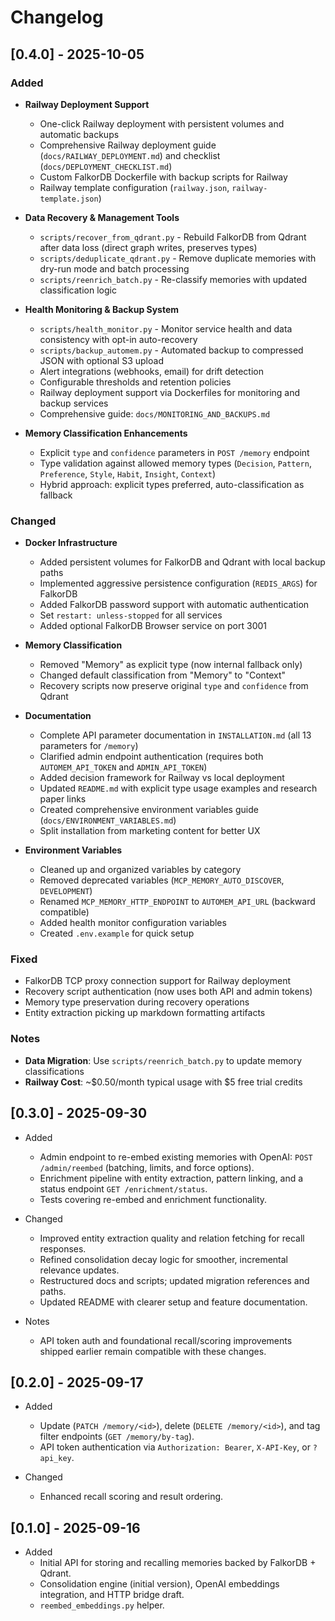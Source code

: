 # Changelog

## [0.4.0] - 2025-10-05

### Added
- **Railway Deployment Support**
  - One-click Railway deployment with persistent volumes and automatic backups
  - Comprehensive Railway deployment guide (`docs/RAILWAY_DEPLOYMENT.md`) and checklist (`docs/DEPLOYMENT_CHECKLIST.md`)
  - Custom FalkorDB Dockerfile with backup scripts for Railway
  - Railway template configuration (`railway.json`, `railway-template.json`)
  
- **Data Recovery & Management Tools**
  - `scripts/recover_from_qdrant.py` - Rebuild FalkorDB from Qdrant after data loss (direct graph writes, preserves types)
  - `scripts/deduplicate_qdrant.py` - Remove duplicate memories with dry-run mode and batch processing
  - `scripts/reenrich_batch.py` - Re-classify memories with updated classification logic
  
- **Health Monitoring & Backup System**
  - `scripts/health_monitor.py` - Monitor service health and data consistency with opt-in auto-recovery
  - `scripts/backup_automem.py` - Automated backup to compressed JSON with optional S3 upload
  - Alert integrations (webhooks, email) for drift detection
  - Configurable thresholds and retention policies
  - Railway deployment support via Dockerfiles for monitoring and backup services
  - Comprehensive guide: `docs/MONITORING_AND_BACKUPS.md`

- **Memory Classification Enhancements**
  - Explicit `type` and `confidence` parameters in `POST /memory` endpoint
  - Type validation against allowed memory types (`Decision`, `Pattern`, `Preference`, `Style`, `Habit`, `Insight`, `Context`)
  - Hybrid approach: explicit types preferred, auto-classification as fallback

### Changed
- **Docker Infrastructure**
  - Added persistent volumes for FalkorDB and Qdrant with local backup paths
  - Implemented aggressive persistence configuration (`REDIS_ARGS`) for FalkorDB
  - Added FalkorDB password support with automatic authentication
  - Set `restart: unless-stopped` for all services
  - Added optional FalkorDB Browser service on port 3001

- **Memory Classification**
  - Removed "Memory" as explicit type (now internal fallback only)
  - Changed default classification from "Memory" to "Context"
  - Recovery scripts now preserve original `type` and `confidence` from Qdrant

- **Documentation**
  - Complete API parameter documentation in `INSTALLATION.md` (all 13 parameters for `/memory`)
  - Clarified admin endpoint authentication (requires both `AUTOMEM_API_TOKEN` and `ADMIN_API_TOKEN`)
  - Added decision framework for Railway vs local deployment
  - Updated `README.md` with explicit type usage examples and research paper links
  - Created comprehensive environment variables guide (`docs/ENVIRONMENT_VARIABLES.md`)
  - Split installation from marketing content for better UX

- **Environment Variables**
  - Cleaned up and organized variables by category
  - Removed deprecated variables (`MCP_MEMORY_AUTO_DISCOVER`, `DEVELOPMENT`)
  - Renamed `MCP_MEMORY_HTTP_ENDPOINT` to `AUTOMEM_API_URL` (backward compatible)
  - Added health monitor configuration variables
  - Created `.env.example` for quick setup

### Fixed
- FalkorDB TCP proxy connection support for Railway deployment
- Recovery script authentication (now uses both API and admin tokens)
- Memory type preservation during recovery operations
- Entity extraction picking up markdown formatting artifacts

### Notes
- **Data Migration**: Use `scripts/reenrich_batch.py` to update memory classifications
- **Railway Cost**: ~$0.50/month typical usage with $5 free trial credits

## [0.3.0] - 2025-09-30

- Added
  - Admin endpoint to re-embed existing memories with OpenAI: `POST /admin/reembed` (batching, limits, and force options).
  - Enrichment pipeline with entity extraction, pattern linking, and a status endpoint `GET /enrichment/status`.
  - Tests covering re-embed and enrichment functionality.

- Changed
  - Improved entity extraction quality and relation fetching for recall responses.
  - Refined consolidation decay logic for smoother, incremental relevance updates.
  - Restructured docs and scripts; updated migration references and paths.
  - Updated README with clearer setup and feature documentation.

- Notes
  - API token auth and foundational recall/scoring improvements shipped earlier remain compatible with these changes.

## [0.2.0] - 2025-09-17

- Added
  - Update (`PATCH /memory/<id>`), delete (`DELETE /memory/<id>`), and tag filter endpoints (`GET /memory/by-tag`).
  - API token authentication via `Authorization: Bearer`, `X-API-Key`, or `?api_key`.

- Changed
  - Enhanced recall scoring and result ordering.

## [0.1.0] - 2025-09-16

- Added
  - Initial API for storing and recalling memories backed by FalkorDB + Qdrant.
  - Consolidation engine (initial version), OpenAI embeddings integration, and HTTP bridge draft.
  - `reembed_embeddings.py` helper.
